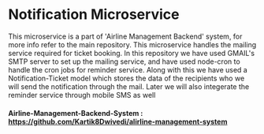 # Notification Microservice
This microservice is a part of 'Airline Management Backend' system, for more info refer to the main repository. This microservice handles the mailing service required for ticket booking. In this repository we have used GMAIL's SMTP server to set up the mailing service, and have used node-cron to handle the cron jobs for reminder service. Along with this we have used a Notification-Ticket model which stores the data of the recipients who we will send the notification through the mail. Later we will also integerate the reminder service through mobile SMS as well
#### Airline-Management-Backend-System : https://github.com/Kartik8Dwivedi/alirline-management-system
